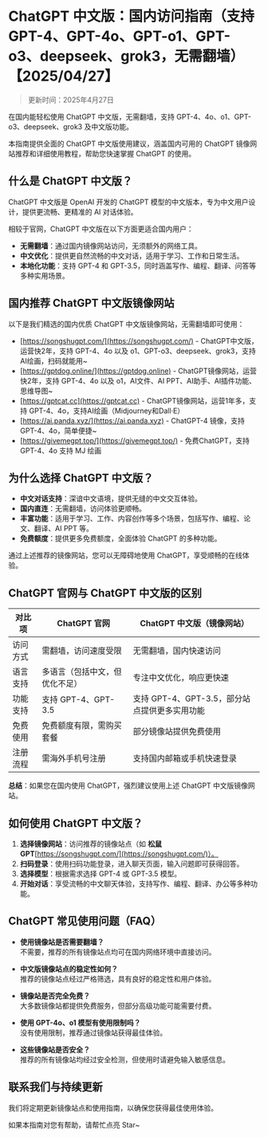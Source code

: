 # ChatGPT 中文版：国内访问指南（支持 GPT-4、GPT-4o、GPT-o1、GPT-o3、deepseek、grok3，无需翻墙）【2025/04/27】

> 更新时间：2025年4月27日

在国内能轻松使用 ChatGPT 中文版，无需翻墙，支持 GPT-4、4o、o1、GPT-o3、deepseek、grok3 及中文版功能。

本指南提供全面的 ChatGPT 中文版使用建议，涵盖国内可用的 ChatGPT 镜像网站推荐和详细使用教程，帮助您快速掌握 ChatGPT 的使用。

## 什么是 ChatGPT 中文版？

ChatGPT 中文版是 OpenAI 开发的 ChatGPT 模型的中文版本，专为中文用户设计，提供更流畅、更精准的 AI 对话体验。

相较于官网，ChatGPT 中文版在以下方面更适合国内用户：

- **无需翻墙**：通过国内镜像网站访问，无须额外的网络工具。
- **中文优化**：提供更自然流畅的中文对话，适用于学习、工作和日常生活。
- **本地化功能**：支持 GPT-4 和 GPT-3.5，同时涵盖写作、编程、翻译、问答等多种实用场景。

## 国内推荐 ChatGPT 中文版镜像网站

以下是我们精选的国内优质 ChatGPT 中文版镜像网站，无需翻墙即可使用：

- [https://songshugpt.com/](https://songshugpt.com/) - ChatGPT中文版，运营快2年，支持 GPT-4、4o 以及 o1、GPT-o3、deepseek、grok3，支持 AI绘画，扫码就能用~
- [https://gptdog.online/](https://gptdog.online) - ChatGPT镜像网站，运营快2年，支持 GPT-4、4o 以及 o1，AI文件、AI PPT、AI助手、AI插件功能、思维导图~
- [https://gptcat.cc](https://gptcat.cc) - ChatGPT镜像网站，运营1年多，支持 GPT-4、4o，支持AI绘画（Midjourney和Dall·E）
- [https://ai.panda.xyz/](https://ai.panda.xyz) - ChatGPT-4 镜像，支持 GPT-4、4o，简单便捷~
- [https://givemegpt.top/](https://givemegpt.top/) - 免费ChatGPT，支持 GPT-4、4o 支持 MJ 绘画

## 为什么选择 ChatGPT 中文版？

- **中文对话支持**：深谙中文语境，提供无缝的中文交互体验。
- **国内直连**：无需翻墙，访问体验更顺畅。
- **丰富功能**：适用于学习、工作、内容创作等多个场景，包括写作、编程、论文、翻译、AI PPT 等。
- **免费额度**：提供更多免费额度，全面体验 ChatGPT 的多种功能。

通过上述推荐的镜像网站，您可以无障碍地使用 ChatGPT，享受顺畅的在线体验。

## ChatGPT 官网与 ChatGPT 中文版的区别

| 对比项     | ChatGPT 官网              | ChatGPT 中文版（镜像网站）          |
|------------|---------------------------|-----------------------------------|
| 访问方式    | 需翻墙，访问速度受限      | 无需翻墙，国内快速访问              |
| 语言支持    | 多语言（包括中文，但优化不足） | 专注中文优化，响应更快速            |
| 功能支持    | 支持 GPT-4、GPT-3.5       | 支持 GPT-4、GPT-3.5，部分站点提供更多实用功能 |
| 免费使用    | 免费额度有限，需购买套餐   | 部分镜像站提供免费使用               |
| 注册流程    | 需海外手机号注册          | 支持国内邮箱或手机快速登录          |

**总结**：如果您在国内使用 ChatGPT，强烈建议使用上述 ChatGPT 中文版镜像网站。

## 如何使用 ChatGPT 中文版？

1. **选择镜像网站**：访问推荐的镜像站点（如 **松鼠GPT**[https://songshugpt.com/](https://songshugpt.com/)）。
2. **扫码登录**：使用扫码功能登录，进入聊天页面，输入问题即可获得回答。
3. **选择模型**：根据需求选择 GPT-4 或 GPT-3.5 模型。
4. **开始对话**：享受流畅的中文聊天体验，支持写作、编程、翻译、办公等多种功能。

## ChatGPT 常见使用问题（FAQ）

- **使用镜像站是否需要翻墙？**  
  不需要，推荐的所有镜像站点均可在国内网络环境中直接访问。

- **中文版镜像站点的稳定性如何？**  
  推荐的镜像站点经过严格筛选，具有良好的稳定性和用户体验。

- **镜像站是否完全免费？**  
  大多数镜像站都提供免费服务，但部分高级功能可能需要付费。

- **使用 GPT-4o、o1 模型有使用限制吗？**  
  没有使用限制，推荐通过镜像站获得最佳体验。

- **这些镜像站是否安全？**  
  推荐的所有镜像站均经过安全检测，但使用时请避免输入敏感信息。

## 联系我们与持续更新

我们将定期更新镜像站点和使用指南，以确保您获得最佳使用体验。

如果本指南对您有帮助，请帮忙点亮 Star~
```
